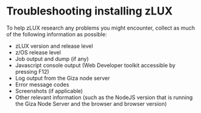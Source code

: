 # Troubleshooting installing zLUX

To help zLUX research any problems you might encounter, collect as much of the following information as possible:

 - zLUX version and release level
 - z/OS release level
 - Job output and dump (if any)
 - Javascript console output (Web Developer toolkit accessible by pressing F12)
 - Log output from the Giza node server
 - Error message codes
 - Screenshots (if applicable)
 - Other relevant information (such as the NodeJS version that is running the Giza Node Server and the browser and browser version)
